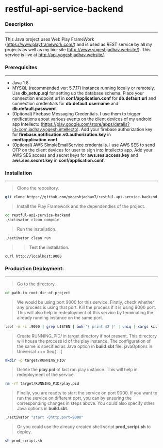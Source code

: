 # restful-api-service-backend

### Description
----
This Java project uses Web Play FrameWork (https://www.playframework.com/) and is used as REST service by all my projects as well as my bio-site (http://www.yogeshjadhav.website/). This service is live at http://api.yogeshjadhav.website/.

### Prerequisites
----
- Java 1.8
- MYSQL (recommended ver: 5.7.17) instance running locally or remotely. Use **db_setup.sql** for setting up the database schema. Place your connection endpoint url in **conf/application.conf** for **db.default.url** and connection credentials for **db.default.username** and **db.default.password**.
- (Optional) Firebase Messaging Credentials. I use them to trigger notifications about various events on the client devices of my android app Intellecto (https://play.google.com/store/apps/details?id=com.jadhav.yogesh.intellecto). Add your firebase authorization key for **firebase.notification.v0.authorization.key** in **conf/application.conf**.
- (Optional) AWS SimpleEmailService credentails. I use AWS SES to send OTP on the client devices for user to sign into Intellecto app. Add your AWS SES access and secret keys for **aws.ses.access.key** and **aws.ses.secret.key** in **conf/application.conf**.

### Installation
----
> Clone the repository.

``` sh
git clone https://github.com/yogeshjadhav7/restful-api-service-backend.git
```

> Install the Play Framework and the dependendies of the project.
``` sh
cd restful-api-service-backend
./activator clean compile
```

> Run the installation.
``` sh
./activator clean run
```

>> Test the installation.
``` sh
curl http://localhost:9000
```

### Production Deployment:
----
> Go to the directory.
``` sh
cd path-to-root-dir-of-project
```
> We would be using port 9000 for this service. Firstly, check whether any process is using that port. Kill the process if it is using 9000 port. This will also help in redeployment of this service by terminating the already running instance on the same port.
``` sh
lsof -n -i :9000 | grep LISTEN | awk '{ print $2 }' | uniq | xargs kill -9
```

> Create RUNNING_PID/ in target directory if not present. This directory will house the process id of the play instance. The configuration of the same is specified as Java option in **build.sbt** file. 
javaOptions in Universal ++= Seq(
..
)
``` sh
mkdir -p target/RUNNING_PID/
```

> Delete the **play.pid** of last ran play instance. This will help in redeployment of the service.
``` sh
rm -rf target/RUNNING_PID/play.pid
```

> Finally, you are readty to start the service on port 9000. If you want to run the service on different port, you can by ensuring the corresponding changes in steps above. You could also specify other Java options in **build.sbt**.
``` sh
./activator "start -Dhttp.port=9000"
```

> Or you could use the already created shell script **prod_script.sh** to deploy.
``` sh 
sh prod_script.sh
```
